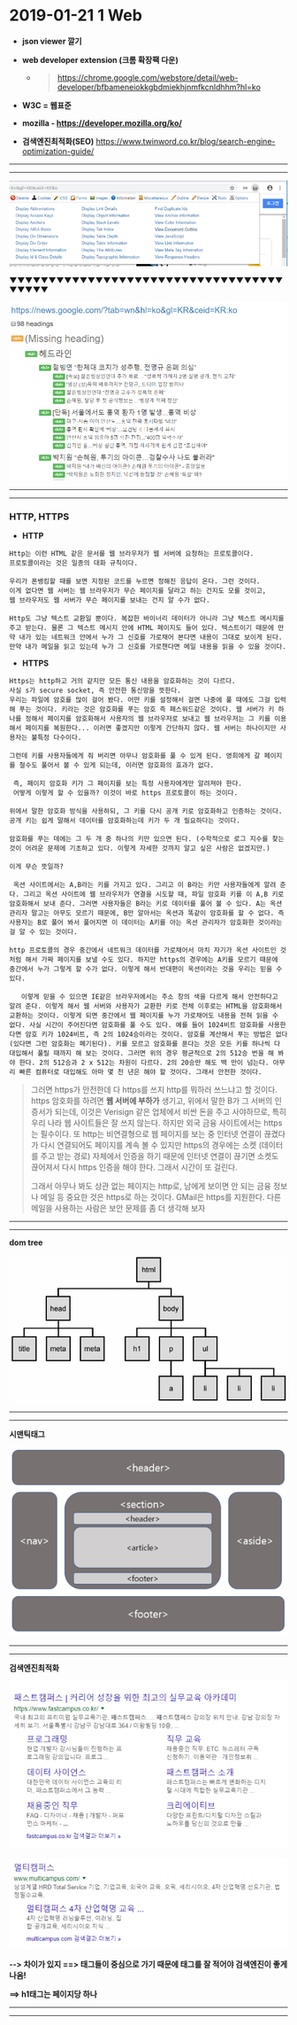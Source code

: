 # 2019-01-21 1 Web

- **json viewer 깔기**

- **web developer extension (크롬 확장팩 다운)**

  - > https://chrome.google.com/webstore/detail/web-developer/bfbameneiokkgbdmiekhjnmfkcnldhhm?hl=ko

- **W3C = 웹표준**

- **mozilla - https://developer.mozilla.org/ko/**
- **검색엔진최적화(SEO)**  https://www.twinword.co.kr/blog/search-engine-optimization-guide/

---

---

![1548048699074](../typora-user-images/1548048699074.png)

▼▼▼▼▼▼▼▼▼▼▼▼▼▼▼▼▼▼▼▼▼▼▼▼▼▼▼▼▼▼▼▼▼▼▼▼▼▼▼▼

![1548048715928](../typora-user-images/1548048715928.png)



---

---

### HTTP, HTTPS

- **HTTP**

```
Http는 이런 HTML 같은 문서를 웹 브라우저가 웹 서버에 요청하는 프로토콜이다. 
프로토콜이라는 것은 일종의 대화 규칙이다. 

우리가 폰뱅킹할 때를 보면 지정된 코드를 누르면 정해진 응답이 온다. 그런 것이다. 
이게 없다면 웹 서버는 웹 브라우저가 무슨 페이지를 달라고 하는 건지도 모를 것이고, 
웹 브라우저도 웹 서버가 무슨 페이지를 보내는 건지 알 수가 없다. 

Http도 그냥 텍스트 교환일 뿐이다. 복잡한 바이너리 데이터가 아니라 그냥 텍스트 메시지를 주고 받는다. 물론 그 텍스트 메시지 안에 HTML 페이지도 들어 있다. 텍스트이기 때문에 만약 내가 있는 네트워크 안에서 누가 그 신호를 가로채어 본다면 내용이 그대로 보이게 된다. 만약 내가 메일을 읽고 있는데 누가 그 신호를 가로챈다면 메일 내용을 읽을 수 있을 것이다.
```

- **HTTPS**

```
Https는 http하고 거의 같지만 모든 통신 내용을 암호화하는 것이 다르다. 
사실 s가 secure socket, 즉 안전한 통신망을 뜻한다. 
우리는 파일에 암호를 많이 걸어 봤다. 어떤 키를 설정해서 걸면 나중에 풀 때에도 그걸 입력해 푸는 것이다. 키라는 것은 암호화를 푸는 암호 즉 패스워드같은 것이다. 웹 서버가 키 하나를 정해서 페이지를 암호화해서 사용자의 웹 브라우저로 보내고 웹 브라우저는 그 키를 이용해서 페이지를 복원한다... 이러면 좋겠지만 이렇게 간단하지 않다. 웹 서버는 하나이지만 사용자는 불특정 다수이다. 

그런데 키를 사용자들에게 줘 버리면 아무나 암호화를 풀 수 있게 된다. 영희에게 갈 페이지를 철수도 풀어서 볼 수 있게 되는데, 이러면 암호화의 효과가 없다.

 즉, 페이지 암호화 키가 그 페이지를 보는 특정 사용자에게만 알려져야 한다. 
 어떻게 이렇게 할 수 있을까? 이것이 바로 https 프로토콜이 하는 것이다. 

위에서 말한 암호화 방식을 사용하되, 그 키를 다시 공개 키로 암호화하고 인증하는 것이다. 공개 키는 쉽게 말해서 데이터를 암호화하는데 키가 두 개 필요하다는 것이다. 

암호화를 푸는 데에는 그 두 개 중 하나의 키만 있으면 된다. (수학적으로 로그 지수를 찾는 것이 어려운 문제에 기초하고 있다. 이렇게 자세한 것까지 알고 싶은 사람은 없겠지만.) 

이게 무슨 뜻일까? 

 옥션 사이트에서는 A,B라는 키를 가지고 있다. 그리고 이 B라는 키만 사용자들에게 알려 준다. 그리고 옥션 사이트에 웹 브라우저가 연결을 시도할 때, 파일 암호화 키를 이 A,B 키로 암호화해서 보내 준다. 그러면 사용자들은 B라는 키로 데이터를 풀어 볼 수 있다. A는 옥션 관리자 말고는 아무도 모르기 때문에, B만 알아서는 옥션과 똑같이 암호화를 할 수 없다. 즉 사용자는 B로 풀어 봐서 풀어지면 이 데이터는 A키를 아는 옥션 관리자가 암호화한 것이라는 걸 알 수 있는 것이다. 

http 프로토콜의 경우 중간에서 네트워크 데이터를 가로채어서 마치 자기가 옥션 사이트인 것처럼 해서 가짜 페이지를 보낼 수도 있다. 하지만 https의 경우에는 A키를 모르기 때문에 중간에서 누가 그렇게 할 수가 없다. 이렇게 해서 반대편이 옥션이라는 것을 우리는 믿을 수 있다.

   이렇게 믿을 수 있으면 IE같은 브라우저에서는 주소 창의 색을 다르게 해서 안전하다고 알려 준다. 이렇게 해서 웹 서버와 사용자가 교환한 키로 전체 이후로는 HTML을 암호화해서 교환하는 것이다. 이렇게 되면 중간에서 웹 페이지를 누가 가로채어도 내용을 전혀 읽을 수 없다. 사실 시간이 주어진다면 암호화를 풀 수도 있다. 예를 들어 1024비트 암호화를 사용한다면 암호 키가 1024비트, 즉 2의 1024승이라는 것이다. 암호를 계산해서 푸는 방법은 없다 (있다면 그런 암호화는 폐기된다). 키를 모르고 암호화를 푼다는 것은 모든 키를 하나씩 다 대입해서 풀릴 때까지 해 보는 것이다. 그러면 위의 경우 평균적으로 2의 512승 번을 해 봐야 한다. 2의 512승과 2 x 512는 차원이 다르다. 2의 20승만 해도 백 만이 넘는다. 아무리 빠른 컴퓨터로 대입해도 아마 몇 천 년은 해야 할 것이다. 그래서 안전한 것이다.
```



>그러면 https가 안전한데 다 https를 쓰지 http를 뭐하러 쓰느냐고 할 것이다. https 암호화를 하려면 **웹 서버에 부하가** 생기고, 위에서 말한 B가 그 서버의 인증서가 되는데, 이것은 Verisign 같은 업체에서 비싼 돈을 주고 사야하므로, 특히 우리 나라 웹 사이트들은 잘 쓰지 않는다. 하지만 외국 금융 사이트에서는 https는 필수이다. 또 http는 비연결형으로 웹 페이지를 보는 중 인터넷 연결이 끊겼다가 다시 연결되어도 페이지를 계속 볼 수 있지만 https의 경우에는 소켓 (데이터를 주고 받는 경로) 자체에서 인증을 하기 때문에 인터넷 연결이 끊기면 소켓도 끊어져서 다시 https 인증을 해야 한다. 그래서 시간이 또 걸린다.
>
>   그래서 아무나 봐도 상관 없는 페이지는 http로, 남에게 보이면 안 되는 금융 정보나 메일 등 중요한 것은 https로 하는 것이다. GMail은 https를 지원한다. 다른 메일을 사용하는 사람은 보안 문제를 좀 더 생각해 보자



---

---

**dom tree**

![1548051505942](../typora-user-images/1548051505942.png)

---

---

**시맨틱태그**

![1548051859272](../typora-user-images/1548051859272.png)



---

---

**검색엔진최적화**

![1548052150515](../typora-user-images/1548052150515.png)

![1548052162750](../typora-user-images/1548052162750.png)

**--> 차이가 있지  ==> 태그들이 중심으로 가기 때문에 태그를 잘 적어야 검색엔진이 좋게 나옴!**

**==> h1태그는 페이지당 하나**



---

---

























































